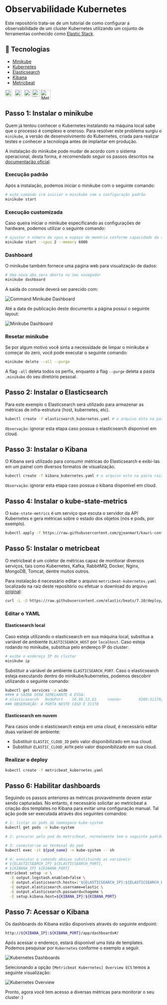 # Observabilidade Kubernetes

Este repositório trata-se de um tutorial de como configurar a observabilidade de um cluster Kubernetes utilizando um cojunto de ferramentas conhecido como [Elastic Stack](https://www.elastic.co/pt/elastic-stack).

## :rocket: Tecnologias

- [Minikube](https://minikube.sigs.k8s.io/docs/start/)
- [Kubernetes](https://kubernetes.io/)
- [Elasticsearch](https://www.elastic.co/)
- [Kibana](https://www.elastic.co/kibana)
- [Metricbeat](https://www.elastic.co/beats/metricbeat)

<a target="_blank" href="https://minikube.sigs.k8s.io/docs/start">
  <img align="left" alt="Minikube" width="22px" src="./assets/minikube.png" />
</a>
<a target="_blank" href="https://kubernetes.io/">
  <img align="left" alt="Kubernetes" width="22px" src="./assets/kubernetes.png" style="margin-left: 6px" />
</a>
<a target="_blank" href="https://www.elastic.co/">
  <img align="left" alt="Elasticsearch" width="22px" src="./assets/elasticsearch.png" style="margin-left: 5px" />
</a>
<a target="_blank" href="https://www.elastic.co/kibana">
  <img align="left" alt="Kibana" width="24px" src="./assets/kibana.png" style="margin-left: 1px; margin-top: -1px" />
</a>
<a target="_blank" href="https://www.elastic.co/beats/metricbeat">
  <img align="left" alt="Metricbeat" width="32px" src="./assets/metricbeat.svg" />
</a>
<br>
<br>

## Passo 1: Instalar o minikube

Quem já tentou conhecer o Kubernetes instalando na máquina local sabe que o processo é complexo e oneroso. Para resolver este problema surgiu o `minikube`, a versão de desenvolvimento do Kubernetes, criada para realizar testes e conhecer a tecnologia antes de implantar em produção.

A instalação do minikube pode mudar de acordo com o sistema operacional, desta forma, é recomendado seguir os passos descritos na [documentação oficial](https://minikube.sigs.k8s.io/docs/start/).

### Execução padrão

Após a instalação, podemos iniciar o minikube com o seguinte comando:

```bash
# este comando irá iniciar o minikube com a configuração padrão
minikube start
```

### Execução customizada

Caso queira iniciar o minikube especificando as configurações de hardware, podemos utilizar o seguinte comando:

```bash
# ajustar o número de cpus e espaço de memória conforme capacidade da sua máquina
minikube start --cpus 2 --memory 6000
```

### Dashboard

O minikube também fornece uma página web para visualização de dados:

```bash
# Uma nova aba sera aberta no seu navegador
minikube dashboard
```

A saída do console deverá ser parecido com:

![Command Minikube Dashboard](./assets/cmd_minikube_dashboard.png)

Até a data de publicação deste documento a página possui o seguinte layout:

![Minikube Dashboard](./assets/minikube_dashboard.png)

### Resetar minikube

Se por algum motivo você sinta a necessidade de limpar o minikube e começar do zero, você pode executar o seguinte comando:

```bash
minikube delete --all --purge
```

A flag `-all` deleta todos os perfis, enquanto a flag `--purge` deleta a pasta `.minikube` do seu diretório pessoal.

## Passo 2: Instalar o Elasticsearch

Para este exemplo o Elasticsearch será utilizado para armazenar as métricas de infra-estrutura (host, kubernetes, etc).

```bash
kubectl create -f elasticsearch_kubernetes.yaml # o arquivo esta na pasta raiz deste repositório
```

`Observação`: ignorar esta etapa caso possua o elasticsearch disponível em cloud.

## Passo 3: Instalar o Kibana

O Kibana será utilizado para consumir métricas do Elasticsearch e exibi-las em um painel com diversos formatos de visualização.

```bash
kubectl create -f kibana_kubernetes.yaml # o arquivo esta na pasta raiz deste repositório
```

`Observação`: ignorar esta etapa caso possua o kibana disponível em cloud.

## Passo 4: Instalar o kube-state-metrics

O `kube-state-metrics` é um serviço que escuta o servidor da API Kubernetes e gera métricas sobre o estado dos objetos (nós e pods, por exemplo).

```bash
kubectl apply -f https://raw.githubusercontent.com/gjeanmart/kauri-content/master/spring-boot-simple/k8s/kube-state-metrics.yml
```

## Passo 5: Instalar o metricbeat

O metricbeat é um coletor de métricas capaz de monitorar diversos serviços, tais como Kubernetes, Kafka, RabbitMQ, Docker, Nginx, MongoDB, Tomcat, dentre muitos outros.

Para instalação é necessário editar o arquivo `metricbeat-kubernetes.yaml` localizado na raiz deste repositório ou efetuar o download do arquivo [original](https://www.elastic.co/guide/en/beats/metricbeat/current/running-on-kubernetes.html):

```bash
curl -L -O https://raw.githubusercontent.com/elastic/beats/7.10/deploy/kubernetes/metricbeat-kubernetes.yaml
```

### Editar o YAML

#### Elasticsearch local

Caso esteja utilizando o elasticsearch em sua máquina local, substitua a variável de ambiente `ELASTICSEARCH_HOST` por `localhost`. Caso esteja rodando no minikube, substitua pelo endereço IP do cluster:

```bash
# exibe o endereço IP do cluster
minikube ip
```

Substituir a variável de ambiente `ELASTICSEARCH_PORT`. Caso o elasticsearch esteja executando dentro do minikube/kubernetes, podemos descobrir utilizando o seguinte comando:

```bash
kubectl get services -o wide
#### A SAÍDA SERÁ SEMELHANTE A ESSA:
# elasticsearch   NodePort    10.96.53.63     <none>        9200:31178/TCP   56m   component=elasticsearch
### OBSERVAÇÃO: A PORTA NESTE CASO É 31178
```

#### Elasticsearch em nuvem

Para casos onde o elasticsearch esteja em uma *cloud*, é necessário editar duas variável de ambiente:

- Substituir `ELASTIC_CLOUD_ID` pelo valor disponibilizado em sua cloud.
- Substituir `ELASTIC_CLOUD_AUTH` pelo valor disponibilizado em sua cloud.

### Realizar o deploy

```bash
kubectl create -f metricbeat_kubernetes.yaml
```

## Passo 6: Habilitar dashboards

Seguindo os passos anteriores as métricas provavelmente devem estar sendo capturadas. No entanto, é necessário solicitar ao metricbeat a criação dos templates no Kibana para evitar uma configuração manual. Tal ação pode ser executada através dos seguintes comandos:

```bash
# 1: listar os pods do namespace kube-system
kubectl get pods -n kube-system

# 2: procurar pelo pod do metricbeat, normalmente tem o seguinte padrão: metricbeat-{sufixo}

# 3: conectar-se ao terminal do pod
kubectl exec -it ${pod_name} -n kube-system -- sh

# 4: executar o comando abaixo substituindo as variáveis:
# ${ELASTICSEARCH_IP} ${ELASTICSEARCH_PORT}, 
# ${KIBANA_IP} ${KIBANA_PORT}
metricbeat setup -e \
  -E output.logstash.enabled=false \
  -E output.elasticsearch.hosts=['${ELASTICSEARCH_IP}:${ELASTICSEARCH_PORT}'] \
  -E output.elasticsearch.username=elastic \
  -E output.elasticsearch.password=chageme \
  -E setup.kibana.host=${KIBANA_IP}:${KIBANA_PORT}
```

## Passo 7: Acessar o Kibana

Os dashboards do Kibana estão disponíveis através do seguinte endpoint:

```bash
http://${KIBANA_IP}:${KIBANA_PORT}/app/dashboards#/
```

Após acessar o endereço, estará disponível uma lista de templates. Podemos pesquisar por `Kubernetes` conforme o exemplo a seguir.

![Kubernetes Dashboards](./assets/kubernetes_dashboards.png)

Selecionando a opção `[Metricbeat Kubernetes] Overview ECS` temos a seguinte visualização:

![Kubernetes Overview](./assets/kubernetes_overview.png)

Pronto, agora você tem acesso a diversas métricas para monitorar o seu cluster :)
